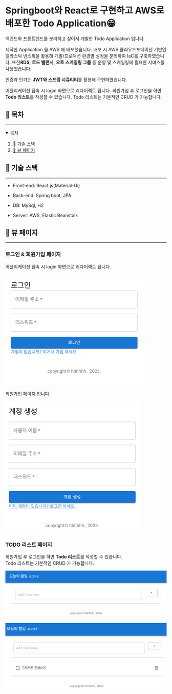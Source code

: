 # Springboot와 React로 구현하고 AWS로 배포한 Todo Application😁

백엔드와 프론트엔드를 분리하고 싶어서 개발한 Todo Application 입니다.

제작한 Application 을 AWS 에 배포했습니다. 배포 시 AWS 클라우드포메이션 기반인 엘라스틱 빈스톡을 활용해 개발/프로덕션 환경별 설정을 분리하여 IaC를 구축하였습니다.
또한**RDS, 로드 밸런서, 오토 스케일링 그룹** 등 운영 및 스케일링에 필요한 서비스를 사용했습니다.

인증과 인가는 **JWT와 스프링 시큐리티**를 활용해 구현하였습니다.

어플리케이션 접속 시 login 화면으로 리다이렉트 됩니다.
회원가입 후 로그인을 하면 **Todo 리스트**를 작성할 수 있습니다. Todo 리스트는 기본적인 CRUD 가 가능합니다.

<h2 id="table-of-contents">🔎 목차</h2>

---

<details open="open">
  <summary> 목차</summary>
  <ol>
    <li><a href="#skill"> 🔧 기술 스택</a></li>
    <li><a href="#view"> 👀 뷰 페이지</a></li>
  </ol>
</details>

<h2 id="skill">🔧 기술 스택</h2>

---

- Front-end: React.js(Material-Ui)

- Back-end: Spring boot, JPA

- DB: MySql, H2

- Server: AWS, Elastic Beanstalk

<h2 id="view">👀 뷰 페이지</h2>

---

### 로그인 & 회원가입 페이지

어플리케이션 접속 시 login 화면으로 리다이렉트 됩니다.

![''](/image/login.png)

회원가입 페이지 입니다.

![''](/image/signup.png)

### TODO 리스트 페이지

회원가입 후 로그인을 하면 **Todo 리스트**를 작성할 수 있습니다.  
Todo 리스트는 기본적인 CRUD 가 가능합니다.

![''](/image/main.png)

![''](/image/add.png)
